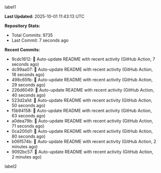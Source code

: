 
label1 
<!-- ACTIVITY_START -->
**Last Updated:** 2025-10-01 11:43:13 UTC

**Repository Stats:**
- Total Commits: 9735
- Last Commit: 7 seconds ago

**Recent Commits:**
- 9cdc1612: 🤖 Auto-update README with recent activity (GitHub Action, 7 seconds ago)
- dc99aa07: 🤖 Auto-update README with recent activity (GitHub Action, 18 seconds ago)
- 498c65fb: 🤖 Auto-update README with recent activity (GitHub Action, 29 seconds ago)
- 226d6049: 🤖 Auto-update README with recent activity (GitHub Action, 40 seconds ago)
- 523d2a1d: 🤖 Auto-update README with recent activity (GitHub Action, 50 seconds ago)
- f5b94158: 🤖 Auto-update README with recent activity (GitHub Action, 63 seconds ago)
- a0dea79b: 🤖 Auto-update README with recent activity (GitHub Action, 71 seconds ago)
- 0ca200d1: 🤖 Auto-update README with recent activity (GitHub Action, 80 seconds ago)
- b06f574b: 🤖 Auto-update README with recent activity (GitHub Action, 2 minutes ago)
- 9092bc57: 🤖 Auto-update README with recent activity (GitHub Action, 2 minutes ago)
<!-- ACTIVITY_END -->

label2
